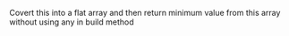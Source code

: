 Covert this into a flat array and then return minimum value from this array without using any in build method